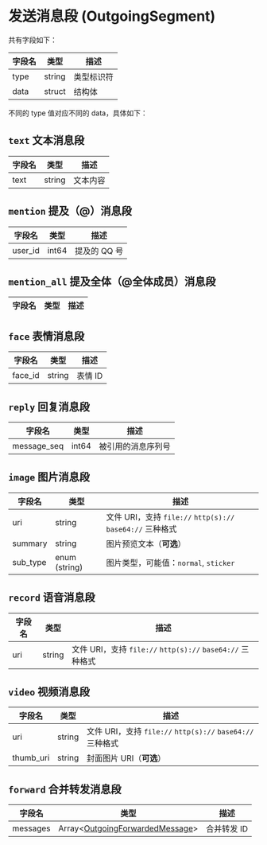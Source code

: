 # 发送消息段 (OutgoingSegment)
共有字段如下：

| 字段名 | 类型 | 描述 |
| --- | --- | --- |
| type | string | 类型标识符 |
| data | struct | 结构体 |

不同的 type 值对应不同的 data，具体如下：

## `text` 文本消息段

| 字段名 | 类型 | 描述 |
| --- | --- | --- |
| text | string | 文本内容 |
## `mention` 提及（@）消息段

| 字段名 | 类型 | 描述 |
| --- | --- | --- |
| user_id | int64 | 提及的 QQ 号 |
## `mention_all` 提及全体（@全体成员）消息段

| 字段名 | 类型 | 描述 |
| --- | --- | --- |
## `face` 表情消息段

| 字段名 | 类型 | 描述 |
| --- | --- | --- |
| face_id | string | 表情 ID |
## `reply` 回复消息段

| 字段名 | 类型 | 描述 |
| --- | --- | --- |
| message_seq | int64 | 被引用的消息序列号 |
## `image` 图片消息段

| 字段名 | 类型 | 描述 |
| --- | --- | --- |
| uri | string | 文件 URI，支持 `file://` `http(s)://` `base64://` 三种格式 |
| summary | string | 图片预览文本（**可选**） |
| sub_type | enum (string) | 图片类型，可能值：`normal`, `sticker` |
## `record` 语音消息段

| 字段名 | 类型 | 描述 |
| --- | --- | --- |
| uri | string | 文件 URI，支持 `file://` `http(s)://` `base64://` 三种格式 |
## `video` 视频消息段

| 字段名 | 类型 | 描述 |
| --- | --- | --- |
| uri | string | 文件 URI，支持 `file://` `http(s)://` `base64://` 三种格式 |
| thumb_uri | string | 封面图片 URI（**可选**） |
## `forward` 合并转发消息段

| 字段名 | 类型 | 描述 |
| --- | --- | --- |
| messages | Array<[OutgoingForwardedMessage](../struct/OutgoingForwardedMessage.md)> | 合并转发 ID |

